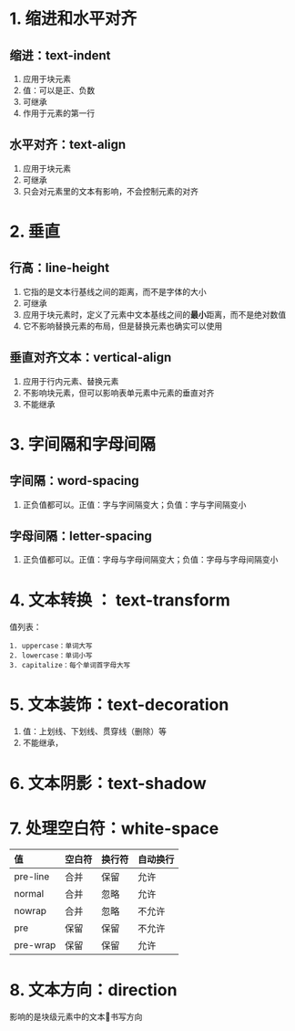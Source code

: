 # 1. 缩进和水平对齐

## 缩进：text-indent

1. 应用于块元素
2. 值：可以是正、负数
3. 可继承
4. 作用于元素的第一行

## 水平对齐：text-align

1. 应用于块元素
2. 可继承
3. 只会对元素里的文本有影响，不会控制元素的对齐

# 2. 垂直 

## 行高：line-height

1. 它指的是文本行基线之间的距离，而不是字体的大小
2. 可继承
3. 应用于块元素时，定义了元素中文本基线之间的**最小**距离，而不是绝对数值
4. 它不影响替换元素的布局，但是替换元素也确实可以使用


## 垂直对齐文本：vertical-align

1. 应用于行内元素、替换元素
2. 不影响块元素，但可以影响表单元素中元素的垂直对齐
3. 不能继承


# 3. 字间隔和字母间隔

## 字间隔：word-spacing

1. 正负值都可以。正值：字与字间隔变大；负值：字与字间隔变小

## 字母间隔：letter-spacing

1. 正负值都可以。正值：字母与字母间隔变大；负值：字母与字母间隔变小

# 4. 文本转换 ： text-transform

值列表：

    1. uppercase：单词大写
    2. lowercase：单词小写
    3. capitalize：每个单词首字母大写

# 5. 文本装饰：text-decoration

1. 值：上划线、下划线、贯穿线（删除）等
2. 不能继承，

# 6. 文本阴影：text-shadow

# 7. 处理空白符：white-space

|值|空白符|换行符|自动换行|
|:-|:-|:-|:-|
|pre-line|合并|保留|允许|
|normal|合并|忽略|允许|
|nowrap|合并|忽略|不允许|
|pre|保留|保留|不允许|
|pre-wrap|保留|保留|允许|

# 8. 文本方向：direction

影响的是块级元素中的文本书写方向
